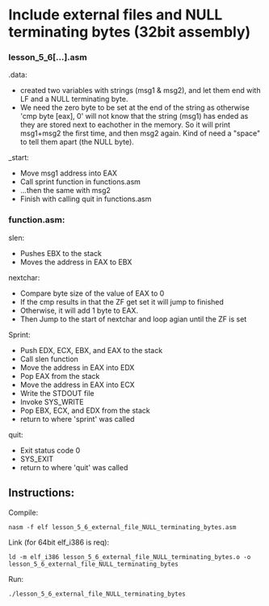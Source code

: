 # Include external files and NULL terminating bytes (32bit assembly)

### lesson_5_6[...].asm
.data:
- created two variables with strings (msg1 & msg2), and let them end with LF and a NULL terminating byte.
- We need the zero byte to be set at the end of the string as otherwise 'cmp byte [eax], 0' will not know that the string (msg1) has ended as they are stored next to eachother in the memory. So it will print msg1+msg2 the first time, and then msg2 again. Kind of need a "space" to tell them apart (the NULL byte).

_start:
- Move msg1 address into EAX
- Call sprint function in functions.asm
- ...then the same with msg2
- Finish with calling quit in functions.asm

### function.asm:

slen:
- Pushes EBX to the stack
- Moves the address in EAX to EBX

nextchar:
- Compare byte size of the value of EAX to 0
- If the cmp results in that the ZF get set it will jump to finished
- Otherwise, it will add 1 byte to EAX.
- Then Jump to the start of nextchar and loop agian until the ZF is set

Sprint:
- Push EDX, ECX, EBX, and EAX to the stack
- Call slen function
- Move the address in EAX into EDX
- Pop EAX from the stack
- Move the address in EAX into ECX
- Write the STDOUT file
- Invoke SYS_WRITE
- Pop EBX, ECX, and EDX from the stack
- return to where 'sprint' was called

quit:
- Exit status code 0
- SYS_EXIT
- return to where 'quit' was called

## Instructions:

Compile:
```
nasm -f elf lesson_5_6_external_file_NULL_terminating_bytes.asm
```
Link (for 64bit elf_i386 is req):
```
ld -m elf_i386 lesson_5_6_external_file_NULL_terminating_bytes.o -o lesson_5_6_external_file_NULL_terminating_bytes
```
Run:
```
./lesson_5_6_external_file_NULL_terminating_bytes
```